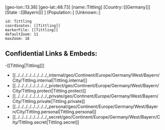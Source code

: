 ﻿---
location: [48.73,13.38]
mapzoom: [7,12] 
mapmarker: city 
type: City
tags:
- geo/City


SpocWebEntityId: 34885
isDeleted: false
confidential: public

---
[geo-lon::13.38]
[geo-lat::48.73]
[name::Tittling]
[Country::[[Germany]]]
[State ::[[Bayern]]] ]
[Population::]
[Unknown::]


```leaflet
id: Tittling
coordinates: [[Tittling]]
markerFile: [[Tittling]]
defaultZoom: 11 
maxZoom: 18
```


## Confidential Links & Embeds: 
-[[Tittling|Tittling]]] 
- [[../../../../../../../../_internal/geo/Continent/Europe/Germany/West/Bayern/City/Tittling.internal|Tittling.internal]] 
- [[../../../../../../../../_protect/geo/Continent/Europe/Germany/West/Bayern/City/Tittling.protect|Tittling.protect]] 
- [[../../../../../../../../_private/geo/Continent/Europe/Germany/West/Bayern/City/Tittling.private|Tittling.private]] 
- [[../../../../../../../../_personal/geo/Continent/Europe/Germany/West/Bayern/City/Tittling.personal|Tittling.personal]] 
- [[../../../../../../../../_secret/geo/Continent/Europe/Germany/West/Bayern/City/Tittling.secret|Tittling.secret]] 

